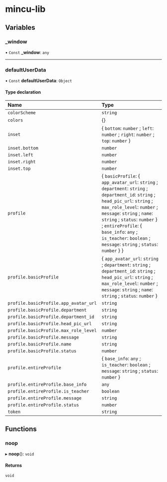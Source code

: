 

# mincu-lib

## Variables

### \_window

• `Const` **\_window**: `any`

___

### defaultUserData

• `Const` **defaultUserData**: `Object`

#### Type declaration

| Name | Type |
| :------ | :------ |
| `colorScheme` | `string` |
| `colors` | \{} |
| `inset` | \{ `bottom`: `number` ; `left`: `number` ; `right`: `number` ; `top`: `number`  } |
| `inset.bottom` | `number` |
| `inset.left` | `number` |
| `inset.right` | `number` |
| `inset.top` | `number` |
| `profile` | \{ `basicProfile`: \{ `app_avatar_url`: `string` ; `department`: `string` ; `department_id`: `string` ; `head_pic_url`: `string` ; `max_role_level`: `number` ; `message`: `string` ; `name`: `string` ; `status`: `number`  } ; `entireProfile`: \{ `base_info`: `any` ; `is_teacher`: `boolean` ; `message`: `string` ; `status`: `number`  }  } |
| `profile.basicProfile` | \{ `app_avatar_url`: `string` ; `department`: `string` ; `department_id`: `string` ; `head_pic_url`: `string` ; `max_role_level`: `number` ; `message`: `string` ; `name`: `string` ; `status`: `number`  } |
| `profile.basicProfile.app_avatar_url` | `string` |
| `profile.basicProfile.department` | `string` |
| `profile.basicProfile.department_id` | `string` |
| `profile.basicProfile.head_pic_url` | `string` |
| `profile.basicProfile.max_role_level` | `number` |
| `profile.basicProfile.message` | `string` |
| `profile.basicProfile.name` | `string` |
| `profile.basicProfile.status` | `number` |
| `profile.entireProfile` | \{ `base_info`: `any` ; `is_teacher`: `boolean` ; `message`: `string` ; `status`: `number`  } |
| `profile.entireProfile.base_info` | `any` |
| `profile.entireProfile.is_teacher` | `boolean` |
| `profile.entireProfile.message` | `string` |
| `profile.entireProfile.status` | `number` |
| `token` | `string` |

## Functions

### noop

▸ **noop**(): `void`

#### Returns

`void`
